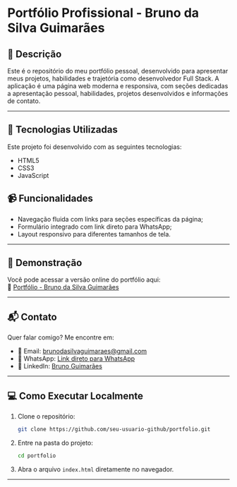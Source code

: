 

# Portfólio Profissional - Bruno da Silva Guimarães

## 📄 Descrição

Este é o repositório do meu portfólio pessoal, desenvolvido para apresentar meus projetos, habilidades e trajetória como desenvolvedor Full Stack. A aplicação é uma página web moderna e responsiva, com seções dedicadas a apresentação pessoal, habilidades, projetos desenvolvidos e informações de contato.

---

## 🚀 Tecnologias Utilizadas

Este projeto foi desenvolvido com as seguintes tecnologias:

- HTML5
- CSS3
- JavaScript


## 📹 Funcionalidades

- Navegação fluida com links para seções específicas da página;
- Formulário integrado com link direto para WhatsApp;
- Layout responsivo para diferentes tamanhos de tela.

---


## 📸 Demonstração

Você pode acessar a versão online do portfólio aqui:  
🔗 [Portfólio - Bruno da Silva Guimarães](https://brunogitguimaraes.github.io/meu-portifolio/)

---

## 📬 Contato

Quer falar comigo? Me encontre em:

- 📧 Email: brunodasilvaguimaraes@gmail.com
- 📱 WhatsApp: [Link direto para WhatsApp](https://wa.me/5561992938167)
- 💼 LinkedIn: [Bruno Guimarães](https://www.linkedin.com/in/bruno-da-silva-guimaraes/)

---

## 💻 Como Executar Localmente

1. Clone o repositório:
   ```bash
   git clone https://github.com/seu-usuario-github/portfolio.git
   ```
2. Entre na pasta do projeto:
   ```bash
   cd portfolio
   ```
3. Abra o arquivo `index.html` diretamente no navegador.

---



